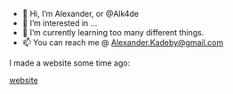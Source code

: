 - 👋 Hi, I’m Alexander, or @Alk4de
- 👀 I’m interested in ...
- 🌱 I’m currently learning too many different things.
- 📫 You can reach me @ Alexander.Kadeby@gmail.com

I made a website some time ago:

[website](https://alk4de.github.io/)

<!---
Alk4de/Alk4de is a ✨ special ✨ repository because its `README.md` (this file) appears on your GitHub profile.
You can click the Preview link to take a look at your changes.
--->
